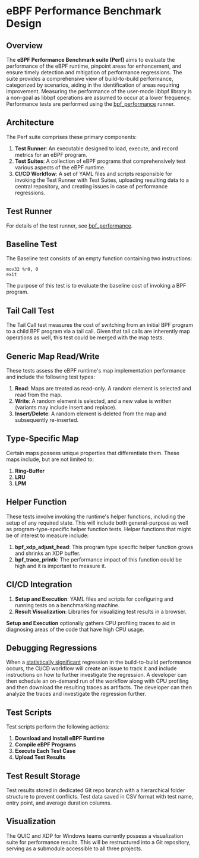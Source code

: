 # eBPF Performance Benchmark Design

## Overview

The **eBPF Performance Benchmark suite (Perf)** aims to evaluate the performance of the eBPF runtime, pinpoint areas for enhancement, and ensure timely detection and mitigation of performance regressions. The suite provides a comprehensive view of build-to-build performance, categorized by scenarios, aiding in the identification of areas requiring improvement. Measuring the performance of the user-mode libbpf library is a non-goal as libbpf operations are assumed to occur at a lower frequency. Performance tests are performed using the [bpf_performance](https://github.com/Alan-Jowett/bpf_performance) runner.

## Architecture

The Perf suite comprises these primary components:

1. **Test Runner**: An executable designed to load, execute, and record metrics for an eBPF program.
2. **Test Suites**: A collection of eBPF programs that comprehensively test various aspects of the eBPF runtime.
3. **CI/CD Workflow**: A set of YAML files and scripts responsible for invoking the Test Runner with Test Suites, uploading resulting data to a central repository, and creating issues in case of performance regressions.

## Test Runner

For details of the test runner, see [bpf_performance](https://github.com/Alan-Jowett/bpf_performance).

## Baseline Test

The Baseline test consists of an empty function containing two instructions:

```assembly
mov32 %r0, 0
exit
```

The purpose of this test is to evaluate the baseline cost of invoking a BPF program.

## Tail Call Test

The Tail Call test measures the cost of switching from an initial BPF program to a child BPF program via a tail call. Given that tail calls are inherently map operations as well, this test could be merged with the map tests.

## Generic Map Read/Write

These tests assess the eBPF runtime's map implementation performance and include the following test types:

1. **Read**: Maps are treated as read-only. A random element is selected and read from the map.
2. **Write**: A random element is selected, and a new value is written (variants may include insert and replace).
3. **Insert/Delete**: A random element is deleted from the map and subsequently re-inserted.

## Type-Specific Map

Certain maps possess unique properties that differentiate them. These maps include, but are not limited to:

1. **Ring-Buffer**
2. **LRU**
3. **LPM**

## Helper Function

These tests involve invoking the runtime's helper functions, including the setup of any required state. This will include both general-purpose as well as program-type-specific helper function tests. Helper functions that might be of interest to measure include:
1. **bpf_xdp_adjust_head**: This program type specific helper function grows and shrinks an XDP buffer.
2. **bpf_trace_printk**: The performance impact of this function could be high and it is important to measure it.

## CI/CD Integration

1. **Setup and Execution**: YAML files and scripts for configuring and running tests on a benchmarking machine.
2. **Result Visualization**: Libraries for visualizing test results in a browser.

**Setup and Execution** optionally gathers CPU profiling traces to aid in diagnosing areas of the code that have high CPU usage.

## Debugging Regressions

When a [statistically significant](https://en.wikipedia.org/wiki/Statistical_significance) regression in the build-to-build performance occurs, the CI/CD workflow will create an issue to track it and include instructions on how to further investigate the regression. A developer can then schedule an on-demand run of the workflow along with CPU profiling and then download the resulting traces as artifacts. The developer can then analyze the traces and investigate the regression further.

## Test Scripts

Test scripts perform the following actions:

1. **Download and Install eBPF Runtime**
2. **Compile eBPF Programs**
3. **Execute Each Test Case**
4. **Upload Test Results**

## Test Result Storage

Test results stored in dedicated Git repo branch with a hierarchical folder structure to prevent conflicts. Test data saved in CSV format with test name, entry point, and average duration columns.

## Visualization

The QUIC and XDP for Windows teams currently possess a visualization suite for performance results. This will be restructured into a Git repository, serving as a submodule accessible to all three projects.